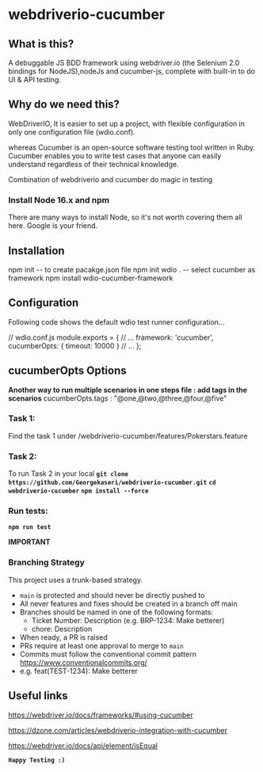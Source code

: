 # webdriverio-cucumber

## What is this?

A debuggable JS BDD framework using webdriver.io (the Selenium 2.0 bindings for NodeJS),nodeJs and cucumber-js, complete with built-in to do UI & API testing.

## Why do we need this?

WebDriverIO, It is easier to set up a project, with flexible configuration in only one configuration file (wdio.conf).

whereas
Cucumber is an open-source software testing tool written in Ruby. Cucumber enables you to write test cases that anyone can easily understand regardless of their technical knowledge.

Combination of webdriverio and cucumber do magic in testing

### Install Node 16.x and npm

There are many ways to install Node, so it's not worth covering them all here. Google is your friend.

## Installation

npm init -- to create pacakge.json file
npm init wdio . -- select cucumber as framework
npm install wdio-cucumber-framework

## Configuration

Following code shows the default wdio test runner configuration...

// wdio.conf.js
module.exports = {
// ...
framework: 'cucumber',
cucumberOpts: {
timeout: 10000
}
// ...
};

## cucumberOpts Options

**Another way to run multiple scenarios in one steps file : add tags in the scenarios**
cucumberOpts.tags : "@one,@two,@three,@four,@five"

### Task 1:

Find the task 1 under /webdriverio-cucumber/features/Pokerstars.feature

### Task 2:

To run Task 2 in your local
**`git clone https://github.com/Georgekaseri/webdriverio-cucumber.git`**
**`cd webdriverio-cucumber`**
**`npm install --force`**

### Run tests:

**`npm run test`**

**IMPORTANT**

### Branching Strategy

This project uses a trunk-based strategy.

- `main` is protected and should never be directly pushed to
- All never features and fixes should be created in a branch off main
- Branches should be named in one of the following formats:
  - Ticket Number: Description (e.g. BRP-1234: Make betterer)
  - chore: Description
- When ready, a PR is raised
- PRs require at least one approval to merge to `main`
- Commits must follow the conventional commit pattern https://www.conventionalcommits.org/
- e.g. feat(TEST-1234): Make betterer

## Useful links

https://webdriver.io/docs/frameworks/#using-cucumber

https://dzone.com/articles/webdriverio-integration-with-cucumber

https://webdriver.io/docs/api/element/isEqual

**`Happy Testing :)`**
